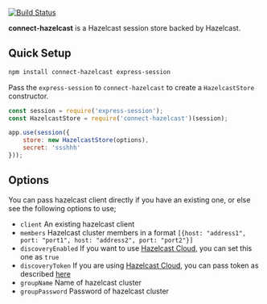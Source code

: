 [![Build Status](https://travis-ci.org/huseyinbabal/connect-hazelcast.svg?branch=master)](https://travis-ci.org/huseyinbabal/connect-hazelcast)

**connect-hazelcast** is a Hazelcast session store backed by Hazelcast.

Quick Setup
-----
```sh
npm install connect-hazelcast express-session
```

Pass the `express-session` to `connect-hazelcast` to create a `HazelcastStore` constructor.

```js
const session = require('express-session');
const HazelcastStore = require('connect-hazelcast')(session);

app.use(session({
    store: new HazelcastStore(options),
    secret: 'ssshhh'
}));
```

Options
-------

You can pass hazelcast client directly if you have an existing one, or else see the following options to use;

- `client` An existing hazelcast client
- `members` Hazelcast cluster members in a format `[{host: "address1", port: "port1", host: "address2", port: "port2"}]`
- `discoveryEnabled` If you want to use [Hazelcast Cloud](https://cloud.hazelcast.com), you can set this one as `true`
- `discoveryToken` If you are using [Hazelcast Cloud](https://cloud.hazelcast.com), you can pass token as described [here](https://docs.cloud.hazelcast.com/docs/nodejs-client)
- `groupName` Name of hazelcast cluster
- `groupPassword` Password of hazelcast cluster
